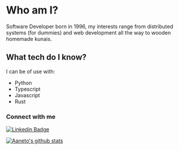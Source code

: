 # Who am I?

Software Developer born in 1996, my interests range from distributed systems (for dummies) and web development all the way to wooden homemade kunais. 

## What tech do I know?

I can be of use with:

- Python
- Typescript
- Javascript
- Rust

### Connect with me

[![Linkedin Badge](https://img.shields.io/badge/-LinkedIn-blue?logo=Linkedin&logoColor=white&link=https://www.linkedin.com/in/adilsonneto/?locale=en_US)](https://www.linkedin.com/in/adilsonneto/?locale=en_US)

[![Aaneto's github stats](https://github-readme-stats.vercel.app/api?username=aaneto)](https://github.com/aaneto/github-readme-stats)
